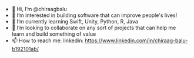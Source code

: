 - 👋 Hi, I’m @chiraagbalu
- 👀 I’m interested in building software that can improve people's lives!
- 🌱 I’m currently learning Swift, Unity, Python, R, Java
- 💞️ I’m looking to collaborate on any sort of projects that can help me learn and build something of value
- 📫 How to reach me: linkedin: https://www.linkedin.com/in/chiraag-balu-b192101ab/

<!---
chiraagbalu/chiraagbalu is a ✨ special ✨ repository because its `README.md` (this file) appears on your GitHub profile.
You can click the Preview link to take a look at your changes.
--->
